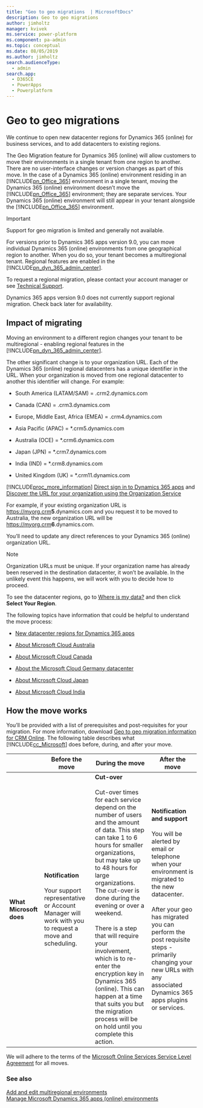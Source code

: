 ```yaml
---
title: "Geo to geo migrations  | MicrosoftDocs"
description: Geo to geo migrations
author: jimholtz
manager: kvivek
ms.service: power-platform
ms.component: pa-admin
ms.topic: conceptual
ms.date: 08/05/2019
ms.author: jimholtz
search.audienceType: 
  - admin
search.app: 
  - D365CE
  - PowerApps
  - Powerplatform
---
```

# Geo to geo migrations

We continue to open new datacenter regions for Dynamics 365 (online) for business services, and to add datacenters to existing regions.  

 The Geo Migration feature for Dynamics 365 (online) will allow customers to move their environments in a single tenant from one region to another. There are no user-interface changes or version changes as part of this move. In the case of a Dynamics 365 (online) environment residing in an [!INCLUDE[pn_Office_365](../includes/pn-office-365.md)] environment in a single tenant, moving the Dynamics 365 (online) environment doesn’t move the [!INCLUDE[pn_Office_365](../includes/pn-office-365.md)] environment; they are separate services. Your Dynamics 365 (online) environment will still appear in your tenant alongside the [!INCLUDE[pn_Office_365](../includes/pn-office-365.md)] environment.  

> [!IMPORTANT]
> Support for geo migration is limited and generally not available.
>
>  For versions prior to Dynamics 365 apps version 9.0, you can move individual Dynamics 365 (online) environments from one geographical region to another. When you do so, your tenant becomes a multiregional tenant. Regional features are enabled in the [!INCLUDE[pn_dyn_365_admin_center](../includes/pn-dyn-365-admin-center.md)].  
> 
>  To request a regional migration, please contact your account manager or  see [Technical Support](get-help-support.md).  
> 
>  Dynamics 365 apps version 9.0 does not currently support regional migration. Check back later for availability. 

## Impact of migrating  
 Moving an environment to a different region changes your tenant to be multiregional - enabling regional features in the [!INCLUDE[pn_dyn_365_admin_center](../includes/pn-dyn-365-admin-center.md)].  

 The other significant change is to your organization URL. Each of the Dynamics 365 (online) regional datacenters has a unique identifier in the URL. When your organization is moved from one regional datacenter to another this identifier will change. For example:  

-   South America (LATAM/SAM) = .crm2.dynamics.com  

-   Canada (CAN) = .crm3.dynamics.com  

-   Europe, Middle East, Africa (EMEA) = .crm4.dynamics.com  

-   Asia Pacific (APAC) = *.crm5.dynamics.com  

-   Australia (OCE) = *.crm6.dynamics.com  

-   Japan (JPN) = *.crm7.dynamics.com  

-   India (IND) = *.crm8.dynamics.com  

-   United Kingdom (UK) = *.crm11.dynamics.com  

 [!INCLUDE[proc_more_information](../includes/proc-more-information.md)] [Direct sign in to Dynamics 365 apps](sign-in-office-365-apps.md#BKMK_directsignin) and [Discover the URL for your organization using the Organization Service](/dynamics365/customer-engagement/developer/org-service/discover-url-organization-organization-service.md)

 For example, if your existing organization URL is https://myorg.crm<strong>5</strong>.dynamics.com and you request it to be moved to Australia, the new organization URL will be https://myorg.crm<strong>6</strong>.dynamics.com.  

 You’ll need to update any direct references to your Dynamics 365 (online) organization URL.  

> [!NOTE]
>  Organization URLs must be unique. If your organization name has already been reserved in the destination datacenter, it won’t be available. In the unlikely event this happens, we will work with you to decide how to proceed.  

 To see the datacenter regions, go to [Where is my data?](http://o365datacentermap.azurewebsites.net/) and then click **Select Your Region**.  

 The following topics have information that could be helpful to understand the move process:  

-   [New datacenter regions for Dynamics 365 apps](new-datacenter-regions.md)  

-   [About Microsoft Cloud Australia](about-microsoft-cloud-australia.md)  

-   [About Microsoft Cloud Canada](about-microsoft-cloud-canada.md)  

-   [About the Microsoft Cloud Germany datacenter](about-microsoft-cloud-germany.md)

-   [About Microsoft Cloud Japan](about-microsoft-cloud-japan.md)  

-   [About Microsoft Cloud India](about-microsoft-cloud-india.md)  

## How the move works  
 You’ll be provided with a list of prerequisites and post-requisites for your migration. For more information, download [Geo to geo migration information for CRM Online](http://go.microsoft.com/fwlink/p/?LinkID=619083). The following table describes what [!INCLUDE[cc_Microsoft](../includes/cc-microsoft.md)] does before, during, and after your move.  


|                         |                                                         Before the move                                                          |                                                                                                                                                                                                                                                  During the move                                                                                                                                                                                                                                                  |                                                                                                                                                   After the move                                                                                                                                                   |
|-------------------------|----------------------------------------------------------------------------------------------------------------------------------|-------------------------------------------------------------------------------------------------------------------------------------------------------------------------------------------------------------------------------------------------------------------------------------------------------------------------------------------------------------------------------------------------------------------------------------------------------------------------------------------------------------------|--------------------------------------------------------------------------------------------------------------------------------------------------------------------------------------------------------------------------------------------------------------------------------------------------------------------|
| **What Microsoft does** | **Notification**<br /><br /> Your support representative or Account Manager will work with you to request a move and scheduling. | **Cut-over**<br /><br /> Cut-over times for each service depend on the number of users and the amount of data. This step can take 1 to 6 hours for smaller organizations, but may take up to 48 hours for large organizations. The cut-over is done during the evening or over a weekend.<br /><br /> There is a step that will require your involvement, which is to re-enter the encryption key in Dynamics 365 (online). This can happen at a time that suits you but the migration process will be on hold until you complete this action. | **Notification and support**<br /><br /> You will be alerted by email or telephone when your environment is migrated to the new datacenter.<br /><br /> After your geo has migrated you can perform the post requisite steps - primarily changing your new URLs with any associated Dynamics 365 apps plugins or services. |

 We will adhere to the terms of the [Microsoft Online Services Service Level Agreement](http://go.microsoft.com/fwlink/p/?LinkID=523897) for all moves.  

### See also  
 [Add and edit multiregional environments](/dynamics365/customer-engagement/admin/add-edit-multiregional-instances.md)   
 [Manage Microsoft Dynamics 365 apps (online) environments](/dynamics365/customer-engagement/admin/manage-online-instances.md)
